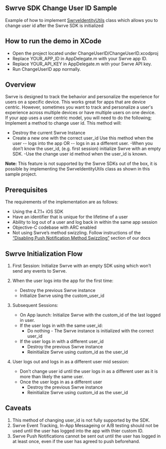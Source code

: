 Swrve SDK Change User ID Sample
-------------------------------
Example of how to implement [SwrveIdentityUtils](ChangeUserID/SwrveIdentityUtils.m) class which allows you to change user id after the Swrve SDK is initialized

How to run the demo in XCode
----------------------------
- Open the project located under ChangeUserID/ChangeUserID.xcodproj
- Replace YOUR_APP_ID in AppDelegate.m with your Swrve app ID.
- Replace YOUR_API_KEY in AppDelegate.m with your Swrve API key.
- Run ChangeUserID app normally.

Overview
--------
Swrve is designed to track the behavior and personalize the experience for users on a specific device.  This works great for apps that are device centric.  However, sometimes you want to track and personalize a user's experience across multiple devices or have multiple users on one device.  
If your app uses a user centric model, you will need to do the following;
Implement a method to change user id. 
This method will:
- Destroy the current Swrve Instance 
- Create a new one with the correct user_id
Use this method when the user 
-- logs into the app
OR
-- logs in as a different user.
-When you don’t know the user_id, (e.g. first session) initialize Swrve with an empty SDK. -Use the change user id method when the user_id is known.

**Note:** This feature is not supported by the Swrve SDKs out of the box, it is possible by implementing the SwrveIdentityUtils class as shown in this sample project.

Prerequisites
-------------
The requirements of the implementation are as follows:
  * Using the 4.7.1+ iOS SDK
  * Have an identifier that is unique for the lifetime of a user
  * Ability to log out of a user and log back in within the same app session
  * Objective-C codebase with ARC enabled
  * Not using Swrve’s method swizzling. Follow instructions of the [“Disabling Push Notification Method Swizzling”](https://docs.swrve.com/developer-documentation/integration/ios/#Push_Notifications) section of our docs


Swrve Initialization Flow
-------------------------
1. First Session: Initialize Swrve with an empty SDK using which won’t send any events to Swrve.

2. When the user logs into the app for the first time: 
   * Destroy the previous Swrve instance
   * Initialize Swrve using the custom_user_id

3. Subsequent Sessions: 
   * On App launch: Initialize Swrve with the custom_id of the last logged in user.
   * If the user logs in with the same user_id:
     * Do nothing - The Swrve instance is initialized with the correct user_id
   * If the user logs in with a different user_id
     * Destroy the previous Swrve instance
     * Reinitialize Swrve using custom_id as the user_id

4. User logs out and logs in as a different user mid session:
   * Don’t change user id until the user logs in as a different user as it is more than likely the same user.
   * Once the user logs in as a different user 
     * Destroy the previous Swrve instance
     * Reinitialize Swrve using custom_id as the user_id

Caveats
-------
1. This method of changing user_id is not fully supported by the SDK.
2. Swrve Event Tracking, In-App Messageing or A/B testing should not be used until the user has logged into the app with thier custom ID.
3. Swrve Push Notifications cannot be sent out until the user has logged in at least once, even if the user has agreed to push beforehand. 